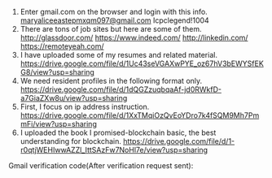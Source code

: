 1. Enter gmail.com on the browser and login with this info.
  maryaliceeastepmxqm097@gmail.com
  Icpclegend!1004
2. There are tons of job sites but here are some of them.
  http://glassdoor.com/
  https://www.indeed.com/
  http://linkedin.com/
  https://remoteyeah.com/
3. I have uploaded some of my resumes and related material.
  https://drive.google.com/file/d/1Uc43seVGAXwPYE_oz67hV3bEWYSfEKG8/view?usp=sharing
4. We need resident profiles in the following format only.
  https://drive.google.com/file/d/1dQGZzuqbqaAf-jd0RWkfD-a7GiaZXw8u/view?usp=sharing
5. First, I focus on ip address instruction.
  https://drive.google.com/file/d/1XxTMqiOzQvEoYDro7k4fSQM9Mh7PmmFi/view?usp=sharing
6. I uploaded the book I promised-blockchain basic, the best understanding for blockchain.
  https://drive.google.com/file/d/1-r0qtjWEHIwwAZZl_IttSAzFw7NoHl7e/view?usp=sharing

Gmail verification code(After verification request sent): 


